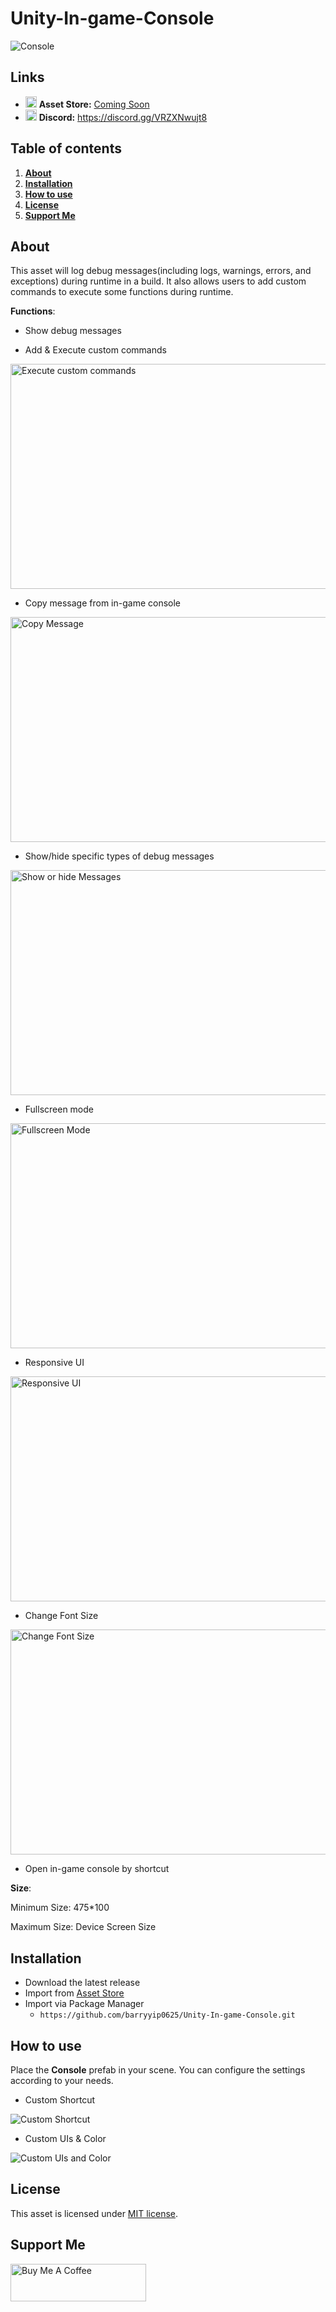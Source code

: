 # Unity-In-game-Console

<img src="https://i.postimg.cc/VNqzJ2zq/2024-05-06-131116.png" alt="Console"/>

## Links
- <img src="https://cdn-icons-png.flaticon.com/512/5969/5969346.png" width="18px"> **Asset Store:** [Coming Soon](https://github.com/barryyip0625/Unity-In-game-Console)
- <a href="https://discord.gg/VRZXNwujt8"><img src="https://static-00.iconduck.com/assets.00/discord-icon-2048x2048-o5mluhz2.png" width="18px"></a> **Discord:** https://discord.gg/VRZXNwujt8

## Table of contents

1. **[About](#about)**
2. **[Installation](#installation)**
3. **[How to use](#how-to-use)**
4. **[License](#license)**
5. **[Support Me](#support-me)**

## About

This asset will log debug messages(including logs, warnings, errors, and exceptions) during runtime in a build.
It also allows users to add custom commands to execute some functions during runtime.

**Functions**:

- Show debug messages

- Add & Execute custom commands

<img src="https://i.ibb.co/52RZYpr/Execute-custom-commands.gif" alt="Execute custom commands" width="640" height="360"/>

- Copy message from in-game console

<img src="https://i.ibb.co/L1rqqk9/copy-Message.gif" alt="Copy Message" width="640" height="360"/>

- Show/hide specific types of debug messages

<img src="https://i.postimg.cc/8CSSgwLj/Show-or-hide-messages.gif" alt="Show or hide Messages" width="640" height="360"/>

- Fullscreen mode

<img src="https://i.ibb.co/vL6KZqS/fullscreen.gif" alt="Fullscreen Mode" width="640" height="360"/>

- Responsive UI
  
<img src="https://i.ibb.co/r3mpnBL/rescaling.gif" alt="Responsive UI" width="640" height="360"/>

- Change Font Size

<img src="https://i.ibb.co/kXQwPcC/Change-Font-Size.gif" alt="Change Font Size" width="640" height="360"/>

- Open in-game console by shortcut

**Size**:

Minimum Size: 475*100

Maximum Size: Device Screen Size

## Installation

- Download the latest release
- Import from [Asset Store](https://assetstore.unity.com/)
- Import via Package Manager
  - ```https://github.com/barryyip0625/Unity-In-game-Console.git```
  
## How to use

Place the **Console** prefab in your scene. You can configure the settings according to your needs.

- Custom Shortcut
<img src="https://i.ibb.co/B3XWD8X/2024-05-02-145943.png" alt="Custom Shortcut">

- Custom UIs & Color

<img src="https://i.postimg.cc/q7xdJnGQ/2024-05-06-133255.png" alt="Custom UIs and Color">

## License

This asset is licensed under [MIT license](https://github.com/barryyip0625/Unity-In-game-Console/blob/main/LICENSE.md).

## Support Me

<a href="https://www.buymeacoffee.com/barrydev" target="_blank"><img src="https://cdn.buymeacoffee.com/buttons/v2/arial-yellow.png" alt="Buy Me A Coffee" style="height: 60px !important;width: 217px !important;" ></a>
